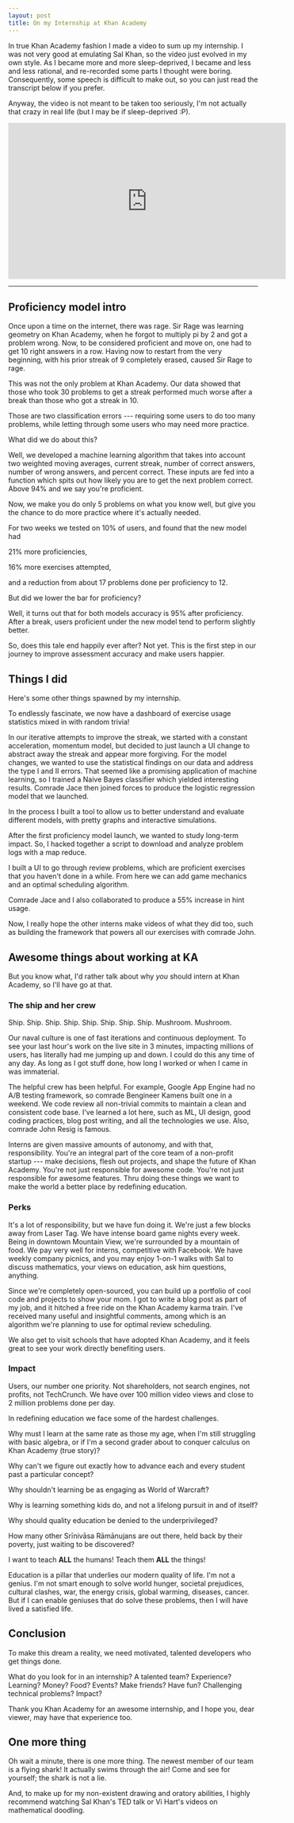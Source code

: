 ```yaml
---
layout: post
title: On my Internship at Khan Academy
---
```


In true Khan Academy fashion I made a video to sum up my internship. I was not very good at emulating Sal Khan, so the video just evolved in my own style. As I became more and more sleep-deprived, I became and less and less rational, and re-recorded some parts I thought were boring. Consequently, some speech is difficult to make out, so you can just read the transcript below if you prefer.

Anyway, the video is not meant to be taken too seriously, I'm not actually that crazy in real life (but I may be if sleep-deprived :P).

<object width="560" height="315"><param name="movie" value="http://www.youtube.com/v/fUiHSaoXQOs?version=3&amp;hl=en_US&amp;rel=0"></param><param name="allowFullScreen" value="true"></param><param name="allowscriptaccess" value="always"></param><embed src="http://www.youtube.com/v/fUiHSaoXQOs?version=3&amp;hl=en_US&amp;rel=0" type="application/x-shockwave-flash" width="560" height="315" allowscriptaccess="always" allowfullscreen="true"></embed></object>

---

## Proficiency model intro

Once upon a time on the internet, there was rage. Sir Rage was learning geometry on Khan Academy, when he forgot to multiply pi by 2 and got a problem wrong. Now, to be considered proficient and move on, one had to get 10 right answers in a row. Having now to restart from the very beginning, with his prior streak of 9 completely erased, caused Sir Rage to rage.

This was not the only problem at Khan Academy. Our data showed that those who took 30 problems to get a streak performed much worse after a break than those who got a streak in 10.

Those are two classification errors --- requiring some users to do too many problems, while letting through some users who may need more practice.

What did we do about this?

Well, we developed a machine learning algorithm that takes into account two weighted moving averages, current streak, number of correct answers, number of wrong answers, and percent correct. These inputs are fed into a function which spits out how likely you are to get the next problem correct. Above 94% and we say you're proficient.

Now, we make you do only 5 problems on what you know well, but give you the chance to do more practice where it's actually needed.

For two weeks we tested on 10% of users, and found that the new model had

21% more proficiencies,

16% more exercises attempted,

and a reduction from about 17 problems done per proficiency to 12.

But did we lower the bar for proficiency?

Well, it turns out that for both models accuracy is 95% after proficiency. After a break, users proficient under the new model tend to perform slightly better.

So, does this tale end happily ever after? Not yet. This is the first step in our journey to improve assessment accuracy and make users happier.


## Things I did

Here's some other things spawned by my internship.

To endlessly fascinate, we now have a dashboard of exercise usage statistics mixed in with random trivia!

In our iterative attempts to improve the streak, we started with a constant acceleration, momentum model, but decided to just launch a UI change to abstract away the streak and appear more forgiving. For the model changes, we wanted to use the statistical findings on our data and address the type I and II errors. That seemed like a promising application of machine learning, so I trained a Naive Bayes classifier which yielded interesting results. Comrade Jace then joined forces to produce the logistic regression model that we launched.

In the process I built a tool to allow us to better understand and evaluate different models, with pretty graphs and interactive simulations.

After the first proficiency model launch, we wanted to study long-term impact. So, I hacked together a script to download and analyze problem logs with a map reduce.

I built a UI to go through review problems, which are proficient exercises that you haven't done in a while. From here we can add game mechanics and an optimal scheduling algorithm.

Comrade Jace and I also collaborated to produce a 55% increase in hint usage.

Now, I really hope the other interns make videos of what they did too, such as building the framework that powers all our exercises with comrade John.

## Awesome things about working at KA

But you know what, I'd rather talk about why _you_ should intern at Khan Academy, so I'll have go at that.

### The ship and her crew

Ship. Ship. Ship. Ship. Ship. Ship. Ship. Ship. Mushroom. Mushroom.

Our naval culture is one of fast iterations and continuous deployment. To see your last hour's work on the live site in 3 minutes, impacting millions of users, has literally had me jumping up and down. I could do this any time of any day. As long as I got stuff done, how long I worked or when I came in was immaterial.

The helpful crew has been helpful. For example, Google App Engine had no A/B testing framework, so comrade Bengineer Kamens built one in a weekend. We code review all non-trivial commits to maintain a clean and consistent code base. I've learned a lot here, such as ML, UI design, good coding practices, blog post writing, and all the technologies we use. Also, comrade John Resig is famous.

Interns are given massive amounts of autonomy, and with that, responsibility. You're an integral part of the core team of a non-profit startup --- make decisions, flesh out projects, and shape the future of Khan Academy. You're not just responsible for awesome code. You're not just responsible for awesome features. Thru doing these things we want to make the world a better place by redefining education.


### Perks

It's a lot of responsibility, but we have fun doing it. We're just a few blocks away from Laser Tag. We have intense board game nights every week. Being in downtown Mountain View, we're surrounded by a mountain of food. We pay very well for interns, competitive with Facebook. We have weekly company picnics, and you may enjoy 1-on-1 walks with Sal to discuss mathematics, your views on education, ask him questions, anything.

Since we're completely open-sourced, you can build up a portfolio of cool code and projects to show your mom. I got to write a blog post as part of my job, and it hitched a free ride on the Khan Academy karma train. I've received many useful and insightful comments, among which is an algorithm we're planning to use for optimal review scheduling.

We also get to visit schools that have adopted Khan Academy, and it feels great to see your work directly benefiting users.


### Impact

Users, our number one priority. Not shareholders, not search engines, not profits, not TechCrunch. We have over 100 million video views and close to 2 million problems done per day.

In redefining education we face some of the hardest challenges.

Why must I learn at the same rate as those my age, when I'm still struggling with basic algebra, or if I'm a second grader about to conquer calculus on Khan Academy (true story)?

Why can't we figure out exactly how to advance each and every student past a particular concept?

Why shouldn't learning be as engaging as World of Warcraft?

Why is learning something kids do, and not a lifelong pursuit in and of itself?

Why should quality education be denied to the underprivileged?

How many other Srīnivāsa Rāmānujans are out there, held back by their poverty, just waiting to be discovered?

I want to teach **ALL** the humans! Teach them **ALL** the things!

Education is a pillar that underlies our modern quality of life. I'm not a genius. I'm not smart enough to solve world hunger, societal prejudices, cultural clashes, war, the energy crisis, global warming, diseases, cancer. But if I can enable geniuses that do solve these problems, then I will have lived a satisfied life.


## Conclusion

To make this dream a reality, we need motivated, talented developers who get things done.

What do you look for in an internship? A talented team? Experience? Learning? Money? Food? Events? Make friends? Have fun? Challenging technical problems? Impact?

Thank you Khan Academy for an awesome internship, and I hope you, dear viewer, may have that experience too.


## One more thing

Oh wait a minute, there is one more thing. The newest member of our team is a flying shark! It actually swims through the air! Come and see for yourself; the shark is not a lie.

And, to make up for my non-existent drawing and oratory abilities, I highly recommend watching Sal Khan's TED talk or Vi Hart's videos on mathematical doodling.
